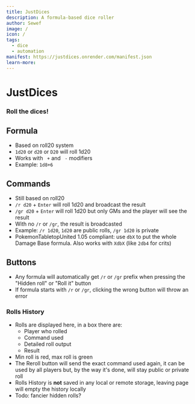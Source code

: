 ```yaml
---
title: JustDices
description: A formula-based dice roller
author: Sewef
image: /
icon: / 
tags:
  - dice
  - automation
manifest: https://justdices.onrender.com/manifest.json
learn-more: 
---
```



# JustDices

### Roll the dices!

## Formula
* Based on roll20 system
* `1d20` or `d20` or `D20` will roll 1d20
* Works with ` +` and ` -` modifiers
* Example: `1d8+6`

## Commands
* Still based on roll20
* `/r d20` + `Enter` will roll 1d20 and broadcast the result
* `/gr d20` + `Enter` will roll 1d20 but only GMs and the player will see the result
* With no `/r` or `/gr`, the result is broadcasted
* Example: `/r 1d20`, `1d20` are public rolls, `/gr 1d20` is private
* PokemonTabletopUnited 1.05 compliant: use `dbX` to put the whole Damage Base formula. Also works with `XdbX` (like `2db4` for crits)

## Buttons
* Any formula will automatically get `/r` or `/gr` prefix when pressing the "Hidden roll" or "Roll it" button
* If formula starts with `/r` or `/gr`, clicking the wrong button will throw an error

### Rolls History

* Rolls are displayed here, in a box there are:
  - Player who rolled
  - Command used
  - Detailed roll output
  - Result
* Min roll is red, max roll is green
* The Reroll button will send the exact command used again, it can be used by all players but, by the way it's done, will stay public or private roll
* Rolls History is **not** saved in any local or remote storage, leaving page will empty the history locally
* Todo: fancier hidden rolls?